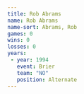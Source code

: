 ```yaml
---
title: Rob Abrams
name: Rob Abrams
name-sort: Abrams, Rob
games: 0
wins: 0
losses: 0
years:
 - year: 1994
   event: Brier
   team: "NO"
   position: Alternate
---
```

